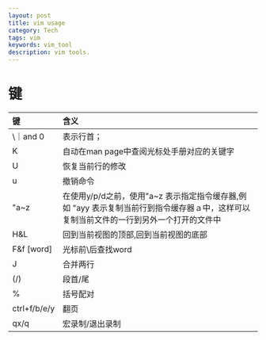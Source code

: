 ```yaml
---
layout: post
title: vim usage 
category: Tech
tags: vim 
keywords: vim_tool 
description: vim tools.
---
```



# 键   

|键|含义|
|:-|:-|
|\｜and 0|表示行首；|
|K| 自动在man page中查阅光标处手册对应的关键字|
|U|恢复当前行的修改|
|u|撤销命令|
|"a~z| 在使用y/p/d之前，使用"a~z 表示指定指令缓存器,例如 "ayy 表示复制当前行到指令缓存器ａ中，这样可以复制当前文件的一行到另外一个打开的文件中|
|H&L|回到当前视图的顶部,回到当前视图的底部|
|F&f \[word\]| 光标前\后查找word|
|J|合并两行|
|(/)|段首/尾|
|%|括号配对|
|ctrl+f/b/e/y|翻页|
|qx/q|宏录制/退出录制|
